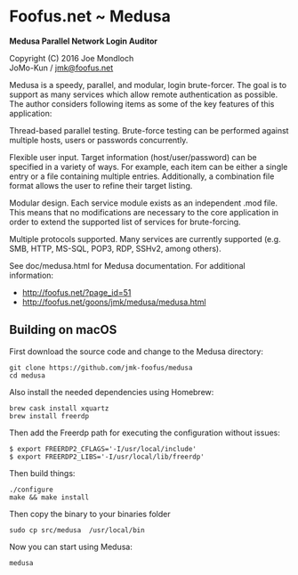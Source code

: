 # Foofus.net ~ Medusa

**Medusa Parallel Network Login Auditor**

Copyright (C) 2016 Joe Mondloch<br />
JoMo-Kun / jmk@foofus.net

Medusa is a speedy, parallel, and modular, login brute-forcer. The goal is to support as many services which allow remote authentication as possible. The author considers following items as some of the key features of this application:

Thread-based parallel testing. Brute-force testing can be performed against multiple hosts, users or passwords concurrently.

Flexible user input. Target information (host/user/password) can be specified in a variety of ways. For example, each item can be either a single entry or a file containing multiple entries. Additionally, a combination file format allows the user to refine their target listing.

Modular design. Each service module exists as an independent .mod file. This means that no modifications are necessary to the core application in order to extend the supported list of services for brute-forcing.

Multiple protocols supported. Many services are currently supported (e.g. SMB, HTTP, MS-SQL, POP3, RDP, SSHv2, among others).

See doc/medusa.html for Medusa documentation. For additional information:
- http://foofus.net/?page_id=51
- http://foofus.net/goons/jmk/medusa/medusa.html

## Building on macOS

First download the source code and change to the Medusa directory:

```
git clone https://github.com/jmk-foofus/medusa
cd medusa
```

Also install the needed dependencies using Homebrew:

```
brew cask install xquartz
brew install freerdp
```

Then add the Freerdp path for executing the configuration without issues:

```
$ export FREERDP2_CFLAGS='-I/usr/local/include'
$ export FREERDP2_LIBS='-I/usr/local/lib/freerdp'
```

Then build things:

```
./configure
make && make install
```

Then copy the binary to your binaries folder

```
sudo cp src/medusa  /usr/local/bin
 ```
Now you can start using Medusa:

```
medusa
```
